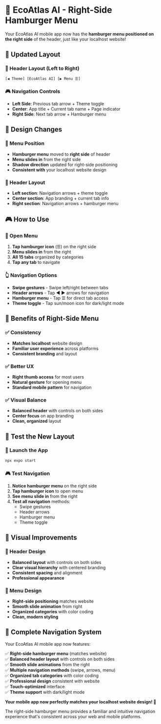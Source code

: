 # 🍔 EcoAtlas AI - Right-Side Hamburger Menu

Your EcoAtlas AI mobile app now has the **hamburger menu positioned on the right side** of the header, just like your localhost website!

## 🎯 **Updated Layout**

### **📱 Header Layout (Left to Right)**
```
[◀ Theme] [EcoAtlas AI] [▶ Menu ☰]
```

### **🎮 Navigation Controls**
- **Left Side**: Previous tab arrow + Theme toggle
- **Center**: App title + Current tab name + Page indicator
- **Right Side**: Next tab arrow + Hamburger menu

## 🎨 **Design Changes**

### **🔄 Menu Position**
- **Hamburger menu** moved to **right side** of header
- **Menu slides in** from the right side
- **Shadow direction** updated for right-side positioning
- **Consistent with** your localhost website design

### **📱 Header Layout**
- **Left section**: Navigation arrows + theme toggle
- **Center section**: App branding + current tab info
- **Right section**: Navigation arrows + hamburger menu

## 🎮 **How to Use**

### **🍔 Open Menu**
1. **Tap hamburger icon** (☰) on the right side
2. **Menu slides in** from the right
3. **All 15 tabs** organized by categories
4. **Tap any tab** to navigate

### **👆 Navigation Options**
- **Swipe gestures** - Swipe left/right between tabs
- **Header arrows** - Tap ◀ ▶ arrows for navigation
- **Hamburger menu** - Tap ☰ for direct tab access
- **Theme toggle** - Tap sun/moon icon for dark/light mode

## 🎯 **Benefits of Right-Side Menu**

### **✅ Consistency**
- **Matches localhost** website design
- **Familiar user experience** across platforms
- **Consistent branding** and layout

### **✅ Better UX**
- **Right thumb access** for most users
- **Natural gesture** for opening menu
- **Standard mobile pattern** for navigation

### **✅ Visual Balance**
- **Balanced header** with controls on both sides
- **Center focus** on app branding
- **Clean, organized** layout

## 🚀 **Test the New Layout**

### **📱 Launch the App**
```bash
npx expo start
```

### **🎮 Test Navigation**
1. **Notice hamburger menu** on the right side
2. **Tap hamburger icon** to open menu
3. **See menu slide in** from the right
4. **Test all navigation** methods:
   - Swipe gestures
   - Header arrows
   - Hamburger menu
   - Theme toggle

## 🎨 **Visual Improvements**

### **📱 Header Design**
- **Balanced layout** with controls on both sides
- **Clear visual hierarchy** with centered branding
- **Consistent spacing** and alignment
- **Professional appearance**

### **🍔 Menu Design**
- **Right-side positioning** matches website
- **Smooth slide animation** from right
- **Organized categories** with color coding
- **Clean, modern styling**

## 🎉 **Complete Navigation System**

Your EcoAtlas AI mobile app now features:

✅ **Right-side hamburger menu** (matches website)  
✅ **Balanced header layout** with controls on both sides  
✅ **Smooth slide animations** from the right  
✅ **Multiple navigation methods** (swipe, arrows, menu)  
✅ **Organized tab categories** with color coding  
✅ **Professional design** consistent with website  
✅ **Touch-optimized** interface  
✅ **Theme support** with dark/light mode  

**Your mobile app now perfectly matches your localhost website design! 🎉**

The right-side hamburger menu provides a familiar and intuitive navigation experience that's consistent across your web and mobile platforms.
